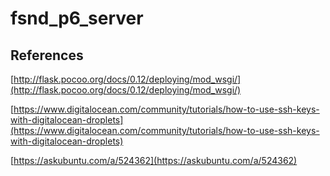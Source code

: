 # fsnd_p6_server



## References

[http://flask.pocoo.org/docs/0.12/deploying/mod_wsgi/](http://flask.pocoo.org/docs/0.12/deploying/mod_wsgi/)

[https://www.digitalocean.com/community/tutorials/how-to-use-ssh-keys-with-digitalocean-droplets](https://www.digitalocean.com/community/tutorials/how-to-use-ssh-keys-with-digitalocean-droplets)

[https://askubuntu.com/a/524362](https://askubuntu.com/a/524362)